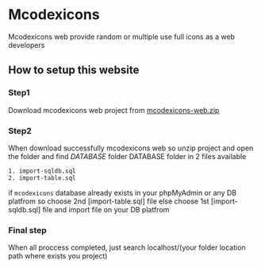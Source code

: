 # Mcodexicons
Mcodexicons web provide random or multiple use full icons as a web developers

## How to setup this website

### Step1

Download mcodexicons web project from [mcodexicons-web.zip](https://mcodexpro.github.io/mcodexicons)

### Step2

When download successfully mcodexicons web so unzip project and open the folder and find _DATABASE_ folder
DATABASE folder in 2 files available 
```
1. import-sqldb.sql
2. import-table.sql
```
if `mcodexicons` database already exists in your phpMyAdmin or any DB platfrom 
so choose 2nd [import-table.sql] file else choose 1st [import-sqldb.sql] file
and import file on your DB platfrom

### Final step
When all proccess completed, just search localhost/(your folder location path where exists you project)









